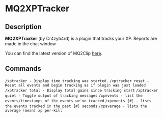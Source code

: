 # MQ2XPTracker

## Description

**MQ2XPTraxker** \(by Cr4zyb4rd\) is a plugin that tracks your XP. Reports are made in the chat window

You can find the latest version of MQ2Clip [here](https://macroquest2.com/phpBB3/viewtopic.php?f=31&t=9046&hilit=mq2xptracker).

## Commands

`/xptracker - Display time tracking was started.`
`/xptracker reset - Reset all events and begin tracking as if plugin was just loaded`
`/xptracker total - Display total gains since tracking start`
`/xptracker quiet - Toggle output of tracking messages`
`/xpevents - list the events/timestamps of the events we've tracked`
`/xpevents [#] - lists the events tracked in the past [#] seconds`
`/xpaverage - lists the average (mean) xp per-kill`
